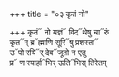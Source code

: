 +++
title = "०३ कृतं नो"

+++
कृतं᳓ नो यज्ञं᳓ विद᳓थेषु चा᳓रुं  
कृत᳓म् ब्र᳓ह्माणि सूरि᳓षु प्रशस्ता᳓  
उ᳓पो रयि᳓र् देव᳓जूतो न एतु  
प्र᳓ ण स्पार्हा᳓भिर् ऊति᳓भिस् तिरेतम्